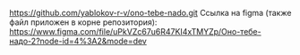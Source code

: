 https://github.com/yablokov-r-v/ono-tebe-nado.git
Ссылка на figma (также файл приложен в корне репозитория):
https://www.figma.com/file/uPkVZc67u6R47KI4xTMYZp/Оно-тебе-надо-2?node-id=4%3A2&mode=dev
